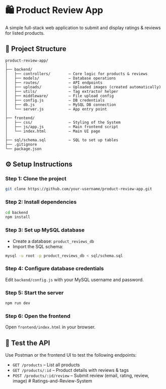 # 🛍️ Product Review App

A simple full-stack web application to submit and display ratings & reviews for listed products.

## 🧱 Project Structure

```
product-review-app/
│
├── backend/
│   ├── controllers/        – Core logic for products & reviews
│   ├── models/             – Database operations
│   ├── routes/             – API endpoints
│   ├── uploads/            – Uploaded images (created automatically)
│   ├── utils/              – Tag extractor helper
│   ├── middleware/         – File upload config 
│   ├── config.js           – DB credentials
│   ├── db.js               – MySQL DB connection
│   └── server.js           – App entry point
│
├── frontend/
│   ├── css/                – Styling of the System 
│   ├── js/app.js           – Main frontend script
│   └── index.html          – Main UI page
│
├── sql/schema.sql          – SQL to set up tables
├── .gitignore
└── package.json
```

## ⚙️ Setup Instructions

### Step 1: Clone the project
```bash
git clone https://github.com/your-username/product-review-app.git
```

### Step 2: Install dependencies
```bash
cd backend
npm install
```

### Step 3: Set up MySQL database
- Create a database: `product_reviews_db`
- Import the SQL schema:
```bash
mysql -u root -p product_reviews_db < sql/schema.sql
```

### Step 4: Configure database credentials
Edit `backend/config.js` with your MySQL username and password.

### Step 5: Start the server
```bash
npm run dev
```

### Step 6: Open the frontend
Open `frontend/index.html` in your browser.

## 🧪 Test the API

Use Postman or the frontend UI to test the following endpoints:

- `GET /products` – List all products
- `GET /products/:id` – Product details with reviews & tags
- `POST /products/:id/review` – Submit review (email, rating, review, image)
#   R a t i n g s - a n d - R e v i e w - S y s t e m  
 